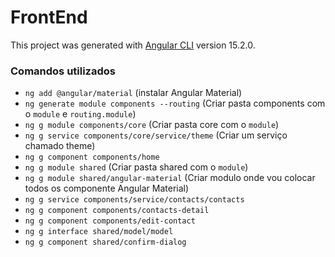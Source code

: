 # FrontEnd

This project was generated with [Angular CLI](https://github.com/angular/angular-cli) version 15.2.0.

### Comandos utilizados

- `ng add @angular/material` (instalar Angular Material)
- `ng generate module components --routing` (Criar pasta components com o `module` e `routing.module`)
- `ng g module components/core` (Criar pasta core com o `module`)
- `ng g service components/core/service/theme` (Criar um serviço chamado theme)
- `ng g component components/home`
- `ng g module shared` (Criar pasta shared com o `module`)
- `ng g module shared/angular-material` (Criar modulo onde vou colocar todos os componente Angular Material)
- `ng g service components/service/contacts/contacts `
- `ng g component components/contacts-detail`
- `ng g component components/edit-contact`
- `ng g interface shared/model/model `
- `ng g component shared/confirm-dialog`
